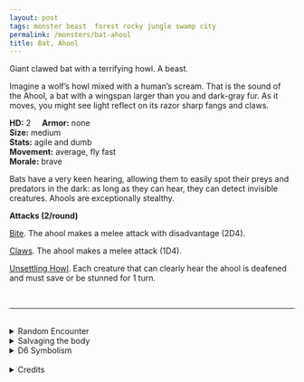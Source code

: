 ```yaml
---
layout: post
tags: monster beast  forest rocky jungle swamp city
permalink: /monsters/bat-ahool
title: Bat, Ahool
---
```


Giant clawed bat with a terrifying howl. A beast.

Imagine a wolf’s howl mixed with a human’s scream. That is the sound of the Ahool, a bat with a wingspan larger than you and dark-gray fur. As it moves, you might see light reflect on its razor sharp fangs and claws.

**HD:** 2  &nbsp; &nbsp;  **Armor:** none <br>
**Size:** medium <br>
**Stats:** agile and dumb<br>
**Movement:** average, fly fast <br>
**Morale:** brave <br>

Bats have a very keen hearing, allowing them to easily spot their preys and predators in the dark: as long as they can hear, they can detect invisible creatures. Ahools are exceptionally stealthy.

**Attacks (2/round)**

<ins>Bite</ins>. The ahool makes a melee attack with disadvantage (2D4). 

<ins>Claws</ins>. The ahool makes a melee attack (1D4). 

<ins>Unsettling Howl</ins>. Each creature that can clearly hear the ahool is deafened and must save or be stunned for 1 turn.

<br>

---

<br> 

<details markdown="1">
<summary>Random Encounter</summary>
1. **Monster:** 1 ahool.
1. **Lair:** A very large and hollow dead tree. <br>	&nbsp; OR <br>	**Omen:** The very unsettling howl of the ahool (see ability).
1. **Spoor:** A creature crying for help, disappearing just before being seen.
1. **Tracks:** Echoes of frightening human-wolf howls.
1. **Trace:** An old carcass, hanging from a treetop. 
1. **Trace:** A strange dog howl in the night.
</details>

<details markdown="1">
<summary>Salvaging the body</summary>

Ahool fur is dark gray and very good as a camouflage during nighttime. You would still need the skin of two of them to make an outfit. Otherwise, the ahool is comestible if leathery.
</details>

<details markdown="1">
<summary>D6 Symbolism</summary>
In local cultures the bat is a symbol of ...

1. Night
1. Disappearances
1. Assassins
1. Dogs
1. Fear
1. Sacred 
</details>

<br>

<details markdown="1">
<summary>Credits</summary>
The ahool is a Javanese cryptid described as a giant bat with a terrifying howl. [Richard J. Leblanc Jr](http://savevsdragon.blogspot.com/)'s adaptation in the [Creature Compendium](https://www.drivethrurpg.com/product/147588/CC1-Creature-Compendium) is true to the myth and I simply adapted it to the GLoG. — SaltyGoo
</details>

